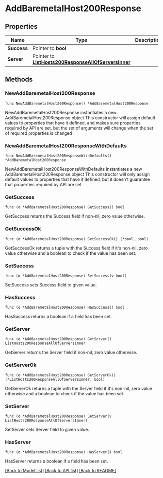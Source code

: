 # AddBaremetalHost200Response

## Properties

Name | Type | Description | Notes
------------ | ------------- | ------------- | -------------
**Success** | Pointer to **bool** |  | [optional] 
**Server** | Pointer to [**ListHosts200ResponseAllOfServersInner**](ListHosts200ResponseAllOfServersInner.md) |  | [optional] 

## Methods

### NewAddBaremetalHost200Response

`func NewAddBaremetalHost200Response() *AddBaremetalHost200Response`

NewAddBaremetalHost200Response instantiates a new AddBaremetalHost200Response object
This constructor will assign default values to properties that have it defined,
and makes sure properties required by API are set, but the set of arguments
will change when the set of required properties is changed

### NewAddBaremetalHost200ResponseWithDefaults

`func NewAddBaremetalHost200ResponseWithDefaults() *AddBaremetalHost200Response`

NewAddBaremetalHost200ResponseWithDefaults instantiates a new AddBaremetalHost200Response object
This constructor will only assign default values to properties that have it defined,
but it doesn't guarantee that properties required by API are set

### GetSuccess

`func (o *AddBaremetalHost200Response) GetSuccess() bool`

GetSuccess returns the Success field if non-nil, zero value otherwise.

### GetSuccessOk

`func (o *AddBaremetalHost200Response) GetSuccessOk() (*bool, bool)`

GetSuccessOk returns a tuple with the Success field if it's non-nil, zero value otherwise
and a boolean to check if the value has been set.

### SetSuccess

`func (o *AddBaremetalHost200Response) SetSuccess(v bool)`

SetSuccess sets Success field to given value.

### HasSuccess

`func (o *AddBaremetalHost200Response) HasSuccess() bool`

HasSuccess returns a boolean if a field has been set.

### GetServer

`func (o *AddBaremetalHost200Response) GetServer() ListHosts200ResponseAllOfServersInner`

GetServer returns the Server field if non-nil, zero value otherwise.

### GetServerOk

`func (o *AddBaremetalHost200Response) GetServerOk() (*ListHosts200ResponseAllOfServersInner, bool)`

GetServerOk returns a tuple with the Server field if it's non-nil, zero value otherwise
and a boolean to check if the value has been set.

### SetServer

`func (o *AddBaremetalHost200Response) SetServer(v ListHosts200ResponseAllOfServersInner)`

SetServer sets Server field to given value.

### HasServer

`func (o *AddBaremetalHost200Response) HasServer() bool`

HasServer returns a boolean if a field has been set.


[[Back to Model list]](../README.md#documentation-for-models) [[Back to API list]](../README.md#documentation-for-api-endpoints) [[Back to README]](../README.md)


